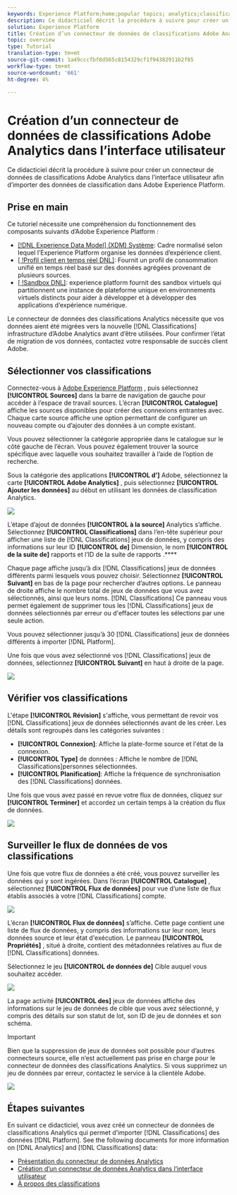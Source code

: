 ```yaml
---
keywords: Experience Platform;home;popular topics; analytics;classifications
description: Ce didacticiel décrit la procédure à suivre pour créer un connecteur de données de classifications Adobe Analytics dans l’interface utilisateur afin d’importer des données de classification dans Adobe Experience Platform.
solution: Experience Platform
title: Création d’un connecteur de données de classifications Adobe Analytics dans l’interface utilisateur
topic: overview
type: Tutorial
translation-type: tm+mt
source-git-commit: 1a49cccfbf8d565c8154329cf1f94382911b2f85
workflow-type: tm+mt
source-wordcount: '661'
ht-degree: 4%

---
```



# Création d’un connecteur de données de classifications Adobe Analytics dans l’interface utilisateur

Ce didacticiel décrit la procédure à suivre pour créer un connecteur de données de classifications Adobe Analytics dans l’interface utilisateur afin d’importer des données de classification dans Adobe Experience Platform.

## Prise en main

Ce tutoriel nécessite une compréhension du fonctionnement des composants suivants d’Adobe Experience Platform :

* [[!DNL Experience Data Model] (XDM) Système](../../../../../xdm/home.md): Cadre normalisé selon lequel l’Experience Platform organise les données d’expérience client.
* [[ !Profil client en temps réel DNL]](../../../../../profile/home.md): Fournit un profil de consommation unifié en temps réel basé sur des données agrégées provenant de plusieurs sources.
* [[ !Sandbox DNL]](../../../../../sandboxes/home.md): experience platform fournit des sandbox virtuels qui partitionnent une instance de plateforme unique en environnements virtuels distincts pour aider à développer et à développer des applications d’expérience numérique.

Le connecteur de données des classifications Analytics nécessite que vos données aient été migrées vers la nouvelle [!DNL Classifications] infrastructure d’Adobe Analytics avant d’être utilisées. Pour confirmer l’état de migration de vos données, contactez votre responsable de succès client Adobe.

## Sélectionner vos classifications

Connectez-vous à [Adobe Experience Platform](https://platform.adobe.com) , puis sélectionnez **[!UICONTROL Sources]** dans la barre de navigation de gauche pour accéder à l’espace de travail sources. L’écran **[!UICONTROL Catalogue]** affiche les sources disponibles pour créer des connexions entrantes avec. Chaque carte source affiche une option permettant de configurer un nouveau compte ou d’ajouter des données à un compte existant.

Vous pouvez sélectionner la catégorie appropriée dans le catalogue sur le côté gauche de l’écran. Vous pouvez également trouver la source spécifique avec laquelle vous souhaitez travailler à l’aide de l’option de recherche.

Sous la catégorie des applications **[!UICONTROL d’]** Adobe, sélectionnez la carte **[!UICONTROL Adobe Analytics]** , puis sélectionnez **[!UICONTROL Ajouter les données]** au début en utilisant les données de classification Analytics.

![](../../../../images/tutorials/create/classifications/catalog.png)

L’étape d’ajout de données **[!UICONTROL à la source]** Analytics s’affiche. Sélectionnez **[!UICONTROL Classifications]** dans l’en-tête supérieur pour afficher une liste de [!DNL Classifications] jeux de données, y compris des informations sur leur ID **[!UICONTROL de]** Dimension, le nom **[!UICONTROL de la suite de]** rapports et l’ID de la suite de rapports .****

Chaque page affiche jusqu’à dix [!DNL Classifications] jeux de données différents parmi lesquels vous pouvez choisir. Sélectionnez **[!UICONTROL Suivant]** en bas de la page pour rechercher d’autres options. Le panneau de droite affiche le nombre total de jeux de données que vous avez sélectionnés, ainsi que leurs noms. [!DNL Classifications] Ce panneau vous permet également de supprimer tous les [!DNL Classifications] jeux de données sélectionnés par erreur ou d&#39;effacer toutes les sélections par une seule action.

Vous pouvez sélectionner jusqu’à 30 [!DNL Classifications] jeux de données différents à importer [!DNL Platform].

Une fois que vous avez sélectionné vos [!DNL Classifications] jeux de données, sélectionnez **[!UICONTROL Suivant]** en haut à droite de la page.

![](../../../../images/tutorials/create/classifications/add-data.png)

## Vérifier vos classifications

L&#39;étape **[!UICONTROL Révision]** s&#39;affiche, vous permettant de revoir vos [!DNL Classifications] jeux de données sélectionnés avant de les créer. Les détails sont regroupés dans les catégories suivantes :

* **[!UICONTROL Connexion]**: Affiche la plate-forme source et l&#39;état de la connexion.
* **[!UICONTROL Type]** de données : Affiche le nombre de [!DNL Classifications]personnes sélectionnées.
* **[!UICONTROL Planification]**: Affiche la fréquence de synchronisation des [!DNL Classifications] données.

Une fois que vous avez passé en revue votre flux de données, cliquez sur **[!UICONTROL Terminer]** et accordez un certain temps à la création du flux de données.

![](../../../../images/tutorials/create/classifications/review.png)

## Surveiller le flux de données de vos classifications

Une fois que votre flux de données a été créé, vous pouvez surveiller les données qui y sont ingérées. Dans l’écran **[!UICONTROL Catalogue]** , sélectionnez **[!UICONTROL Flux de données]** pour vue d’une liste de flux établis associés à votre [!DNL Classifications] compte.

![](../../../../images/tutorials/create/classifications/dataflows.png)

L’écran **[!UICONTROL Flux de données]** s’affiche. Cette page contient une liste de flux de données, y compris des informations sur leur nom, leurs données source et leur état d&#39;exécution. Le panneau **[!UICONTROL Propriétés]** , situé à droite, contient des métadonnées relatives au flux de [!DNL Classifications] données.

Sélectionnez le jeu **[!UICONTROL de données de]** Cible auquel vous souhaitez accéder.

![](../../../../images/tutorials/create/classifications/list-of-dataflows.png)

La page activité **[!UICONTROL des]** jeux de données affiche des informations sur le jeu de données de cible que vous avez sélectionné, y compris des détails sur son statut de lot, son ID de jeu de données et son schéma.

>[!IMPORTANT]
>
>Bien que la suppression de jeux de données soit possible pour d’autres connecteurs source, elle n’est actuellement pas prise en charge pour le connecteur de données des classifications Analytics. Si vous supprimez un jeu de données par erreur, contactez le service à la clientèle Adobe.

![](../../../../images/tutorials/create/classifications/dataset.png)


## Étapes suivantes

En suivant ce didacticiel, vous avez créé un connecteur de données de classifications Analytics qui permet d’importer [!DNL Classifications] des données [!DNL Platform]. See the following documents for more information on [!DNL Analytics] and [!DNL Classifications] data:

* [Présentation du connecteur de données Analytics](../../../../connectors/adobe-applications/analytics.md)
* [Création d’un connecteur de données Analytics dans l’interface utilisateur](./analytics.md)
* [À propos des classifications](https://docs.adobe.com/content/help/fr-FR/analytics/components/classifications/c-classifications.html#)
